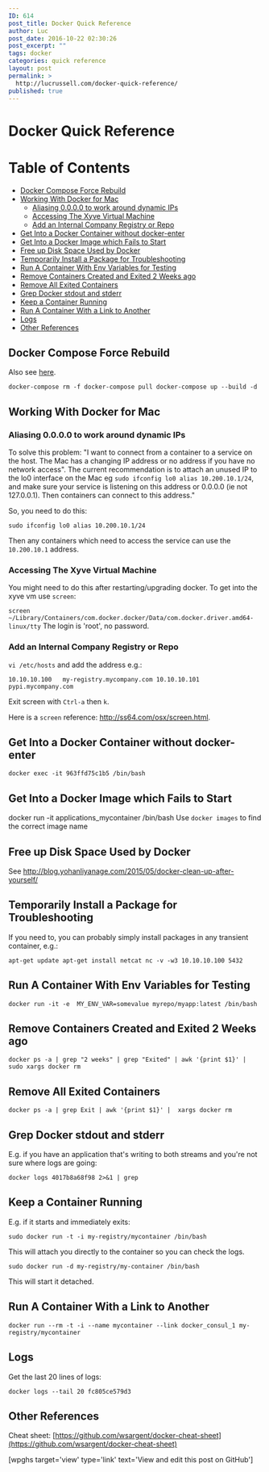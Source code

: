 ```yaml
---
ID: 614
post_title: Docker Quick Reference
author: Luc
post_date: 2016-10-22 02:30:26
post_excerpt: ""
tags: docker
categories: quick reference
layout: post
permalink: >
  http://lucrussell.com/docker-quick-reference/
published: true
---
```

# Docker Quick Reference

# Table of Contents

*   [Docker Compose Force Rebuild][1]
*   [Working With Docker for Mac][2] 
    *   [Aliasing 0.0.0.0 to work around dynamic IPs][3]
    *   [Accessing The Xyve Virtual Machine][4]
    *   [Add an Internal Company Registry or Repo][5]
*   [Get Into a Docker Container without docker-enter][6]
*   [Get Into a Docker Image which Fails to Start][7]
*   [Free up Disk Space Used by Docker][8]
*   [Temporarily Install a Package for Troubleshooting][9]
*   [Run A Container With Env Variables for Testing][10]
*   [Remove Containers Created and Exited 2 Weeks ago][11]
*   [Remove All Exited Containers][12]
*   [Grep Docker stdout and stderr][13]
*   [Keep a Container Running][14]
*   [Run A Container With a Link to Another][15]
*   [Logs][16]
*   [Other References][17]

## Docker Compose Force Rebuild

Also see [here][18].

`docker-compose rm -f
docker-compose pull
docker-compose up --build -d`

## Working With Docker for Mac

### Aliasing 0.0.0.0 to work around dynamic IPs

To solve this problem: "I want to connect from a container to a service on the host. The Mac has a changing IP address or no address if you have no network access". The current recommendation is to attach an unused IP to the lo0 interface on the Mac eg `sudo ifconfig lo0 alias
10.200.10.1/24`, and make sure your service is listening on this address or 0.0.0.0 (ie not 127.0.0.1). Then containers can connect to this address."

So, you need to do this:

`sudo ifconfig lo0 alias 10.200.10.1/24`

Then any containers which need to access the service can use the
`10.200.10.1` address.

### Accessing The Xyve Virtual Machine

You might need to do this after restarting/upgrading docker. To get into the xyve vm use `screen`:

`screen ~/Library/Containers/com.docker.docker/Data/com.docker.driver.amd64-linux/tty` The login is 'root', no password.

### Add an Internal Company Registry or Repo

`vi /etc/hosts` and add the address e.g.:

`10.10.10.100   my-registry.mycompany.com
10.10.10.101   pypi.mycompany.com`

Exit screen with `Ctrl-a` then `k`.

Here is a `screen` reference: http://ss64.com/osx/screen.html.

## Get Into a Docker Container without docker-enter

`docker exec -it 963ffd75c1b5 /bin/bash`

## Get Into a Docker Image which Fails to Start

docker run -it applications_mycontainer /bin/bash Use `docker images` to find the correct image name

## Free up Disk Space Used by Docker

See http://blog.yohanliyanage.com/2015/05/docker-clean-up-after-yourself/

## Temporarily Install a Package for Troubleshooting

If you need to, you can probably simply install packages in any transient container, e.g.:

`apt-get update
apt-get install netcat
nc -v -w3 10.10.10.100 5432`

## Run A Container With Env Variables for Testing

`docker run -it -e  MY_ENV_VAR=somevalue myrepo/myapp:latest /bin/bash`

## Remove Containers Created and Exited 2 Weeks ago

`docker ps -a | grep "2 weeks" | grep "Exited" | awk '{print $1}' | sudo xargs docker rm`

## Remove All Exited Containers

`docker ps -a | grep Exit | awk '{print $1}' |  xargs docker rm`

## Grep Docker stdout and stderr

E.g. if you have an application that's writing to both streams and you're not sure where logs are going:

`docker logs 4017b8a68f98 2>&1 | grep`

## Keep a Container Running

E.g. if it starts and immediately exits:

`sudo docker run -t -i my-registry/mycontainer /bin/bash`

This will attach you directly to the container so you can check the logs.

`sudo docker run -d my-registry/my-container /bin/bash`

This will start it detached.

## Run A Container With a Link to Another

`docker run --rm -t -i --name mycontainer --link docker_consul_1 my-registry/mycontainer`

## Logs

Get the last 20 lines of logs:

`docker logs --tail 20 fc805ce579d3`

## Other References

Cheat sheet: [https://github.com/wsargent/docker-cheat-sheet](https://github.com/wsargent/docker-cheat-sheet)

[wpghs target='view' type='link' text='View and edit this post on GitHub']

 [1]: #docker-compose-force-rebuild
 [2]: #working-with-docker-for-mac
 [3]: #aliasing-0000-to-work-around-dynamic-ips
 [4]: #accessing-the-xyve-virtual-machine
 [5]: #add-an-internal-company-registry-or-repo
 [6]: #get-into-a-docker-container-without-docker-enter
 [7]: #get-into-a-docker-image-which-fails-to-start
 [8]: #free-up-disk-space-used-by-docker
 [9]: #temporarily-install-a-package-for-troubleshooting
 [10]: #run-a-container-with-env-variables-for-testing
 [11]: #remove-containers-created-and-exited-2-weeks-ago
 [12]: #remove-all-exited-containers
 [13]: #grep-docker-stdout-and-stderr
 [14]: #keep-a-container-running
 [15]: #run-a-container-with-a-link-to-another
 [16]: #logs
 [17]: #other-references
 [18]: http://stackoverflow.com/questions/32612650/how-to-get-docker-compose-to-always-start-fresh-images